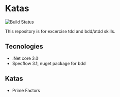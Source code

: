 # Katas

[![Build Status](https://travis-ci.com/edjus/katas.svg?token=R6a2CVP9WoqzVpSVTay8&branch=master)](https://travis-ci.com/edjus/katas)

This repository is for excercise tdd and bdd/atdd skills.

## Tecnologies

- .Net core 3.0
- Specflow 3.1, nuget package for bdd

## Katas
- Prime Factors
